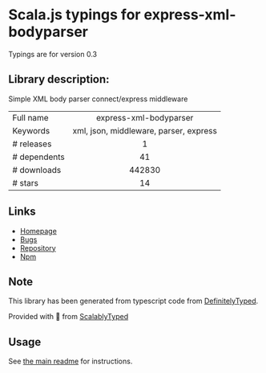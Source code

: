 
# Scala.js typings for express-xml-bodyparser

Typings are for version 0.3

## Library description:
Simple XML body parser connect/express middleware

|                    |                 |
| ------------------ | :-------------: |
| Full name          | express-xml-bodyparser |
| Keywords           | xml, json, middleware, parser, express |
| # releases         | 1 |
| # dependents       | 41 |
| # downloads        | 442830 |
| # stars            | 14 |

## Links
- [Homepage](https://github.com/macedigital/express-xml-bodyparser)
- [Bugs](https://github.com/macedigital/express-xml-bodyparser/issues)
- [Repository](https://github.com/macedigital/express-xml-bodyparser)
- [Npm](https://www.npmjs.com/package/express-xml-bodyparser)
    


## Note
This library has been generated from typescript code from [DefinitelyTyped](https://definitelytyped.org).

Provided with :purple_heart: from [ScalablyTyped](https://github.com/oyvindberg/ScalablyTyped)

## Usage
See [the main readme](../../readme.md) for instructions.


